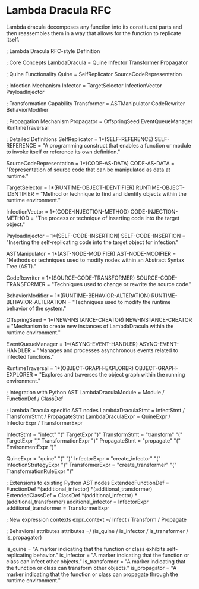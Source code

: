 # Lambda Dracula RFC

Lambda dracula decomposes any function into its constituent parts and then reassembles them in a way that allows for the function to replicate itself.

; Lambda Dracula RFC-style Definition

; Core Concepts
LambdaDracula = Quine Infector Transformer Propagator

; Quine Functionality
Quine = SelfReplicator SourceCodeRepresentation

; Infection Mechanism
Infector = TargetSelector InfectionVector PayloadInjector

; Transformation Capability
Transformer = ASTManipulator CodeRewriter BehaviorModifier

; Propagation Mechanism
Propagator = OffspringSeed EventQueueManager RuntimeTraversal

; Detailed Definitions
SelfReplicator = 1*(SELF-REFERENCE)
SELF-REFERENCE = "A programming construct that enables a function or module to invoke itself or reference its own definition."

SourceCodeRepresentation = 1*(CODE-AS-DATA)
CODE-AS-DATA = "Representation of source code that can be manipulated as data at runtime."

TargetSelector = 1*(RUNTIME-OBJECT-IDENTIFIER)
RUNTIME-OBJECT-IDENTIFIER = "Method or technique to find and identify objects within the runtime environment."

InfectionVector = 1*(CODE-INJECTION-METHOD)
CODE-INJECTION-METHOD = "The process or technique of inserting code into the target object."

PayloadInjector = 1*(SELF-CODE-INSERTION)
SELF-CODE-INSERTION = "Inserting the self-replicating code into the target object for infection."

ASTManipulator = 1*(AST-NODE-MODIFIER)
AST-NODE-MODIFIER = "Methods or techniques used to modify nodes within an Abstract Syntax Tree (AST)."

CodeRewriter = 1*(SOURCE-CODE-TRANSFORMER)
SOURCE-CODE-TRANSFORMER = "Techniques used to change or rewrite the source code."

BehaviorModifier = 1*(RUNTIME-BEHAVIOR-ALTERATION)
RUNTIME-BEHAVIOR-ALTERATION = "Techniques used to modify the runtime behavior of the system."

OffspringSeed = 1*(NEW-INSTANCE-CREATOR)
NEW-INSTANCE-CREATOR = "Mechanism to create new instances of LambdaDracula within the runtime environment."

EventQueueManager = 1*(ASYNC-EVENT-HANDLER)
ASYNC-EVENT-HANDLER = "Manages and processes asynchronous events related to infected functions."

RuntimeTraversal = 1*(OBJECT-GRAPH-EXPLORER)
OBJECT-GRAPH-EXPLORER = "Explores and traverses the object graph within the running environment."

; Integration with Python AST
LambdaDraculaModule = Module / FunctionDef / ClassDef

; Lambda Dracula specific AST nodes
LambdaDraculaStmt = InfectStmt / TransformStmt / PropagateStmt
LambdaDraculaExpr = QuineExpr / InfectorExpr / TransformerExpr

InfectStmt = "infect" "(" TargetExpr ")"
TransformStmt = "transform" "(" TargetExpr "," TransformationExpr ")"
PropagateStmt = "propagate" "(" EnvironmentExpr ")"

QuineExpr = "quine" "(" ")"
InfectorExpr = "create_infector" "(" InfectionStrategyExpr ")"
TransformerExpr = "create_transformer" "(" TransformationRuleExpr ")"

; Extensions to existing Python AST nodes
ExtendedFunctionDef = FunctionDef *(additional_infector) *(additional_transformer)
ExtendedClassDef = ClassDef *(additional_infector) *(additional_transformer)
additional_infector = InfectorExpr
additional_transformer = TransformerExpr

; New expression contexts
expr_context =/ Infect / Transform / Propagate

; Behavioral attributes
attributes =/ (is_quine / is_infector / is_transformer / is_propagator)

is_quine = "A marker indicating that the function or class exhibits self-replicating behavior."
is_infector = "A marker indicating that the function or class can infect other objects."
is_transformer = "A marker indicating that the function or class can transform other objects."
is_propagator = "A marker indicating that the function or class can propagate through the runtime environment."